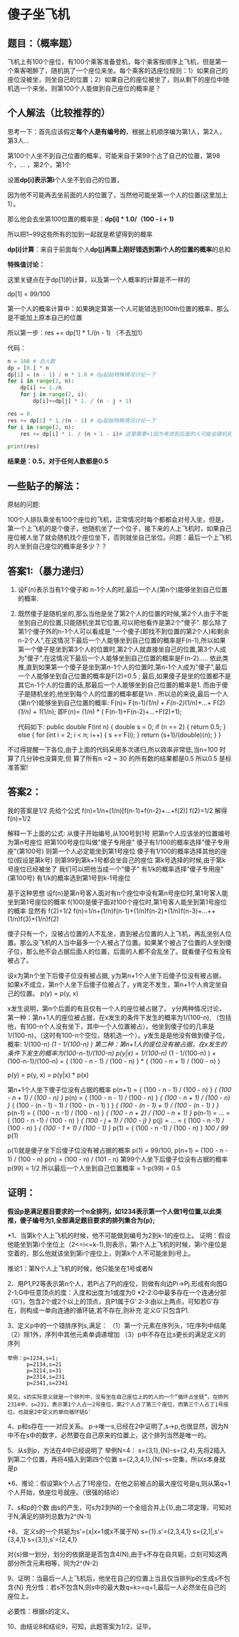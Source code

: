 # 傻子坐飞机

## **题目：（概率题）**

飞机上有100个座位，有100个乘客准备登机，每个乘客按顺序上飞机，但是第一个乘客喝醉了，随机挑了一个座位来坐。每个乘客的选座位规则：1）如果自己的座位没被坐，则坐自己的位置；2）如果自己的座位被坐了，则从剩下的座位中随机选一个来坐。则第100个人能做到自己座位的概率是？

## **个人解法（比较推荐的）**

思考一下：首先应该假定**每个人是有编号的**，根据上机顺序编为第1人，第2人，第3人...

第100个人坐不到自己位置的概率，可能来自于第99个占了自己的位置，第98个，... ，第2个，第1个

设置**dp\[i\]**表示第**i**个人坐不到自己的位置，

因为他不可能再去坐前面的人的位置了，当然他可能坐第一个人的位置\(这里加上1）。

那么他会去坐第100位置的概率是：**dp\[i\] \* 1.0/（100 - i + 1\)**

所以把1~99这些所有的加到一起就是希望得到的概率

**dp\[i\]计算**：来自于前面每个人**dp\[j\]再乘上刚好错选到第i个人的位置的概率**的总和

**特殊值讨论：**

这里关键点在于dp\[1\]的计算，以及第一个人概率的计算是不一样的

dp\[1\] = 99/100

第一个人的概率计算中：如果确定算第一个人可能错选到100th位置的概率，那么是不能加上原本自己的位置

所以第一步：res += dp\[1\] \* 1./\(n - 1\) （不去加1）

代码：

```python
n = 100 # 总人数
dp = [0.] * n 
dp[1] = (n - 1) / n * 1.0 # dp起始特殊情况讨论一下
for i in range(2, n):
    dp[i] += 1./n
    for j in range(2, i):
        dp[i]+=dp[j] * 1. / (n - j + 1)

res = 0.
res += dp[1] * 1./(n - 1) # dp起始特殊情况讨论一下
for i in range(2, n):
    res += dp[i] * 1. / (n + 1 - i)# 这里需要+1因为考虑到后面的人可能会随机到第一个人的位置去坐

print(res)
```

**结果是：0.5，对于任何人数都是0.5**

## **一些贴子的解法：**

原帖的问题:

100个人排队乘坐有100个座位的飞机，正常情况时每个都都会对号入坐，但是，第一个上飞机的是个傻子，他随机坐了一个位子，接下来的人上飞机时，如果自己座位被人坐了就会随机找个座位坐下，否则就坐自己坐位。问题：最后一个上飞机的人坐到自己座位的概率是多少？？

## **答案1:（暴力递归）**

1. 设F\(n\)表示当有1个傻子和 n-1个人的时,最后一个人\(第n个\)能够坐到自己位置的概率.
2. 既然傻子是随机坐的,那么当他是坐了第2个人的位置的时候,第2个人由于不能坐到自己的位置,只能随机坐其它位置,可以把他看作是第2个"傻子". 那么除了第1个傻子外的n-1个人可以看成是 "一个傻子\(即找不到位置的第2个人\)和剩余n-2个人",在这情况下最后一个人能够坐到自己位置的概率是F\(n-1\),所以如果第一个傻子是坐到第3个人的位置时,第2个人就直接坐自己的位置,第3个人成为"傻子",在这情况下最后一个人能够坐到自己位置的概率是F\(n-2\)..... 依此类推,直到如果第一个傻子是坐到第n-1个人的位置时,第n-1个人成为"傻子",最后一个人能够坐到自己位置的概率是F\(2\)=0.5 ; 最后,如果傻子是坐的位置都不是其它n-1个人的位置的话,那最后一个人能够坐到自己位置的概率是1. 而由于傻子是随机坐的,他坐到每个人的位置的概率都是1/n . 所以总的来说,最后一个人\(第n个\)能够坐到自己位置的概率: F\(n\)= F\(n-1\)_\(1/n\) + F\(n-2\)_\(1/n\)+...+ F\(2\)_\(1/n\) + 1_\(1/n\); 即F\(n\)= \(1/n\) \* \( F\(n-1\)+F\(n-2\)+...+F\(2\)+1\);

   代码如下: public double F\(int n\) { double s = 0; if \(n == 2\) { return 0.5; } else { for \(int i = 2; i &lt; n; i++\) { s += F\(i\); } return \(s+1\)/\(double\)\(n\); } }

不过得提醒一下各位,由于上面的代码采用多次递归,所以效率非常低,当n=100 时 算了几分钟也没算完,但 算了所有n =2 ~ 30 的所有数的结果都是0.5 所以0.5 是标准答案!

## **答案2：**

我的答案是1/2 先给个公式 f\(n\)=1/n+\(1/n\)\[f\(n-1\)+f\(n-2\)+...+f\(2\)\] f\(2\)=1/2 解得f\(n\)=1/2

解释一下上面的公式: 从傻子开始编号,从100号到1号 把第n个人应该坐的位置编号为第n号座位 把第100号座位叫做"傻子专用座" 傻子有1/100的概率选择"傻子专用座"\(第100号\) 则第一个人必定能坐到第1号座位 傻子有1/100的概率选择其他的座位\(假设是第k号\) 则第99到第k+1号都会坐自己的座位 第k号选择的时候,由于第k号座位已经被坐了 我们可以把他当成一个"傻子" 有1/k的概率选择"傻子专用座"\(第100号\) 有1/k的概率选到第1号到k-1号座位

基于这种思想 设f\(n\)是第n号客人面对有n个座位中没有第n号座位时,第1号客人能坐到第1号座位的概率 f\(100\)是傻子面对100个座位时,第1号客人能坐到第1号座位的概率 显然有 f\(2\)=1/2 f\(n\)=1/n+\(1/n\)f\(n-1\)+\(1/n\)f\(n-2\)+\(1/n\)f\(n-3\)+...++\(1/n\)f\(3\)+\(1/n\)f\(2\)

傻子只有一个，没被占位置的人不乱坐，直到被占位置的人上飞机，再乱坐别人位置。那么没飞机的人当中最多一个人被占了位置。如果某个被占了位置的人坐到傻子位，那么他不会占据后面人的位置，后面的人都不会乱坐了。就看傻子位有没有被占了。

设x为第n个坐下后傻子位没有被占据, y为第n+1个人坐下后傻子位没有被占据， 如果x不成立，第n个人坐下后傻子位被占了，y肯定不发生，第n+1个人肯定坐自己的位置。 p\(y\) = p\(y, x\)

x发生说明，第n个后面的有且仅有一个人的座位被占据了。 y分两种情况讨论， 第一种：第n+1人的座位被占据，在x发生的条件下发生的概率为1/\(100-n\), （包括他，有100-n个人没有坐下，其中一个人位置被占）。他坐到傻子位的几率是1/\(100-n\)，（这时有100-n个空位，随机选一个）。y发生是是他没有做到傻子位，概率: 1/\(100-n\)  _\(1 - 1/\(100-n\) \) 第二种：第n+1人的座位没有被占据，在x发生的条件下发生的概率为\(100-n-1\)/\(100-n\) p\(y\|x\) = 1/\(100-n\)_  \(1 - 1/\(100-n\) \) + \(100-n-1\)/\(100-n\) = { \(100 - n - 1\) / \(100 - n\) } \* { \(100 - n + 1\) / \(100 - n\) }

p\(y\) = p\(y, x\) = p\(y\|x\) \* p\(x\)

第n+1个人坐下傻子位没有占据的概率 p\(n+1\) = { \(100 - n - 1\) / \(100 - n\) }  _{ \(100 - n + 1\) / \(100 - n\) }_  p\(n\) = { \(100 - n - 1\) / \(100 - n\) }  _{ \(100 - n + 1\) / \(100 - n\) }_  { \(100 - \(n - 1\) - 1\) / \(100 - \(n - 1\) \) }  _{ \(100 - \(n - 1\) + 1\) / \(100 - \(n - 1\) \) }_  p\(n-1\) = { \(100 - n -1\) / \(100 - n\) }  _{ \(100 - n + 2\) / \(100 - n + 1\) }_  p\(n-1\) = ... = { \(100 - n -1\) / \(100 - n\) }  _{ \(100 - j + 1\) / \(100 - j\) }_  p\(j\) = ... = { \(100 - n -1\) / \(100 - n\) }  _{ \(100 - 1 + 1\) / \(100 - 1\) }_  p\(1\) = { \(100 - n -1\) / \(100 - n\) }  _100 / 99_  p\(1\)

p\(1\)就是傻子坐下后傻子位没有被占据的概率 p\(1\) = 99/100, p\(n+1\) = \(100 - n - 1\) / \(100 - n\) p\(n\) = \(100 - n\) / \(101 - n\) 第99个人坐下后傻子位没有占据的概率 p\(99\) = 1/2 所以最后一个人坐到自己位置概率 = 1-p\(99\) = 0.5

## 证明：

**假设p是满足题目要求的一个n全排列，如1234表示第一个人做1号位置,以此类推，傻子编号为1,全部满足题目要求的排列集合为{p};**

\*1、当第k个人上飞机的时候，他不可能做到编号为2到k-1的座位上。 证明：假设他能坐到第i个坐位上（2&lt;=i&lt;=k-1\),则表示，第i个人上飞机的时候，第i个座位是空着的，那么他就该坐到第i个座位上，则第k个人不可能坐到i号上。

推论1：第N个人上飞机的时候，他只能坐在1号或者N

2、用P1,P2等表示第n个人，若Pi占了Pj的座位，则做有向边Pi-&gt;Pj.形成有向图G 2-1;G中任意顶点的度：入度和出度为1或度为0 \*2-2:G中最多存在一个连通分部（G'\)，包含2个或2个以上的顶点，且P1属于G' 2-3:由以上两点，可知若G'存在，则构成一单向连通的循环链,若不存在,则补充 定义G'只包含P1.

3、定义p中的一个错排序列s,满足： （1）第一个元素在序列头，1在序列中结尾 （2）除1外，序列中其他元素单调递增加 （3）p中不存在比s更长的满足定义的序列

```text
举例：p=1234,s=1;
      p=2134,s=21
      p=3214,s=31
      p=2314,s=231
      p=2341,s=2341

易见，s的实际意义就是一个排列中，没有坐在自己座位上的的人的一个“循环占坐链”，在排列2314中，s=231，表示第1个人占一2号座位，第2个人占了第三个座位，而第三个人占了1号座位。也就是2中定义的单向循环链G'
```

4、p和s存在一一对应关系。 p-&gt;唯一s,已经在2中证明了,s-&gt;p,也很显然，因为N中不在s中的数字，必然要在自己原来的位置上，这个排列当然是唯一的。

5、从s到p，方法在4中已经说明了 举例N=4： s={3,1},{N}-s={2,4},先将2插入到第二个位置，再将4插入到第四个位置 s={2,3,4,1},{N}-s=空集，所以s本身就是p

\*6、推论：假设第k个人占了1号座位，在他之前被占的最大座位号是q,则从第q+1个人开始，依座位号就座。（很强的结论）

7、s和p的个数 由s的产生，可s为2到N的一个全组合并上{1},由二项定理，可知对于N,满足的排列总数为2^\(N-1\)

\*8、 定义s的一个共轭为s'={x\|x=1或x不属于N} s={1}.s'={2,3,4,1} s={2,1\|,s'={3,4,1} s={3,1},s'={2,4,1}

对{s}做一划分，划分的依据是是否包含4\(N\),由于s不存在自共轭，立刻可知这两部分所含元素相等，同为2^\(N-2\)

9、证明：当最后一人上飞机后，他坐在自己的位置上当且仅当排列p的生成s不包含{N} 充分性：若s不包含N,则s中的最大数q=k&gt;=q+1,最后一人必然坐在自己的座位上。

必要性：根据s的定义。

10、由结论8和结论9，可知，此题答案为1/2，证毕。

